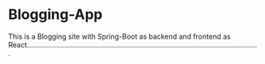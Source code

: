 # Blogging-App
This is a Blogging site with Spring-Boot as backend and frontend as React....................................................................................................................
